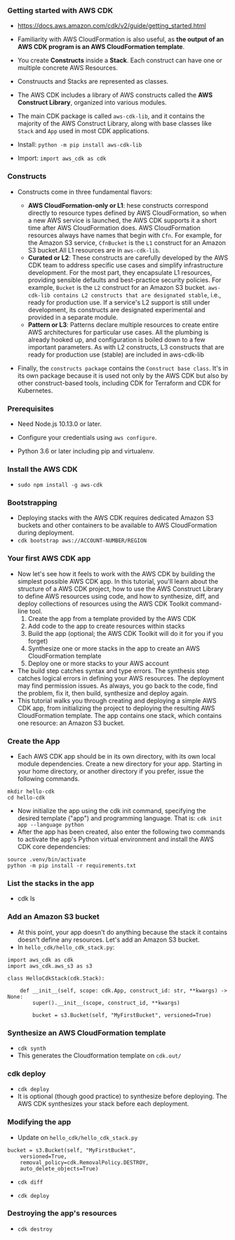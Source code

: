 ### Getting started with AWS CDK
* https://docs.aws.amazon.com/cdk/v2/guide/getting_started.html

* Familiarity with AWS CloudFormation is also useful, as **the output of an AWS CDK program is an AWS CloudFormation template**.

* You create **Constructs** inside a **Stack**. Each construct can have one or multiple concrete AWS Resources.

* Construucts and Stacks are represented as classes.

* The AWS CDK includes a library of AWS constructs called the **AWS Construct Library**, organized into various modules. 

* The main CDK package is called `aws-cdk-lib`, and it contains the majority of the AWS Construct Library, along with base classes like `Stack` and `App` used in most CDK applications.

* Install: `python -m pip install aws-cdk-lib`

* Import: `import aws_cdk as cdk`

### Constructs

* Constructs come in three fundamental flavors:
    * **AWS CloudFormation-only or L1**: hese constructs correspond directly to resource types defined by AWS CloudFormation, so when a new AWS service is launched, the AWS CDK supports it a short time after AWS CloudFormation does. AWS CloudFormation resources always have names that begin with `Cfn`. For example, for the Amazon S3 service, `CfnBucket` is the `L1` construct for an Amazon S3 bucket.All L1 resources are in `aws-cdk-lib`.
    * **Curated or L2**: These constructs are carefully developed by the AWS CDK team to address specific use cases and simplify infrastructure development. For the most part, they encapsulate L1 resources, providing sensible defaults and best-practice security policies. For example, `Bucket` is the `L2` construct for an Amazon S3 bucket. `aws-cdk-lib contains L2 constructs that are designated stable`, i.e., ready for production use. If a service's L2 support is still under development, its constructs are designated experimental and provided in a separate module.
    * **Pattern or L3**: Patterns declare multiple resources to create entire AWS architectures for particular use cases. All the plumbing is already hooked up, and configuration is boiled down to a few important parameters. As with L2 constructs, L3 constructs that are ready for production use (stable) are included in aws-cdk-lib

* Finally, the `constructs package` contains the `Construct base class`. It's in its own package because it is used not only by the AWS CDK but also by other construct-based tools, including CDK for Terraform and CDK for Kubernetes.

### Prerequisites

* Need Node.js 10.13.0 or later.

* Configure your credentials using `aws configure`.

* Python 3.6 or later including pip and virtualenv.

### Install the AWS CDK

* `sudo npm install -g aws-cdk`

### Bootstrapping
* Deploying stacks with the AWS CDK requires dedicated Amazon S3 buckets and other containers to be available to AWS CloudFormation during deployment.
* `cdk bootstrap aws://ACCOUNT-NUMBER/REGION`

### Your first AWS CDK app

* Now let's see how it feels to work with the AWS CDK by building the simplest possible AWS CDK app. In this tutorial, you'll learn about the structure of a AWS CDK project, how to use the AWS Construct Library to define AWS resources using code, and how to synthesize, diff, and deploy collections of resources using the AWS CDK Toolkit command-line tool.
    1) Create the app from a template provided by the AWS CDK
    2) Add code to the app to create resources within stacks
    3) Build the app (optional; the AWS CDK Toolkit will do it for you if you forget)
    4) Synthesize one or more stacks in the app to create an AWS CloudFormation template
    5) Deploy one or more stacks to your AWS account
* The build step catches syntax and type errors. The synthesis step catches logical errors in defining your AWS resources. The deployment may find permission issues. As always, you go back to the code, find the problem, fix it, then build, synthesize and deploy again.
* This tutorial walks you through creating and deploying a simple AWS CDK app, from initializing the project to deploying the resulting AWS CloudFormation template. The app contains one stack, which contains one resource: an Amazon S3 bucket.

### Create the App
* Each AWS CDK app should be in its own directory, with its own local module dependencies. Create a new directory for your app. Starting in your home directory, or another directory if you prefer, issue the following commands.
```
mkdir hello-cdk
cd hello-cdk
```
* Now initialize the app using the cdk init command, specifying the desired template ("app") and programming language. That is: `cdk init app --language python`
* After the app has been created, also enter the following two commands to activate the app's Python virtual environment and install the AWS CDK core dependencies:
```
source .venv/bin/activate
python -m pip install -r requirements.txt
```

### List the stacks in the app
* cdk ls

### Add an Amazon S3 bucket
* At this point, your app doesn't do anything because the stack it contains doesn't define any resources. Let's add an Amazon S3 bucket.
* In `hello_cdk/hello_cdk_stack.py`:
```
import aws_cdk as cdk
import aws_cdk.aws_s3 as s3
            
class HelloCdkStack(cdk.Stack):

    def __init__(self, scope: cdk.App, construct_id: str, **kwargs) -> None:
        super().__init__(scope, construct_id, **kwargs)

        bucket = s3.Bucket(self, "MyFirstBucket", versioned=True)
```

### Synthesize an AWS CloudFormation template
* `cdk synth`
* This generates the Cloudformation template on `cdk.out/`

### cdk deploy
* `cdk deploy`
* It is optional (though good practice) to synthesize before deploying. The AWS CDK synthesizes your stack before each deployment.

### Modifying the app
* Update on `hello_cdk/hello_cdk_stack.py`
```
bucket = s3.Bucket(self, "MyFirstBucket",
    versioned=True,
    removal_policy=cdk.RemovalPolicy.DESTROY,
    auto_delete_objects=True)
```
* `cdk diff`

* `cdk deploy`

### Destroying the app's resources

* `cdk destroy`
